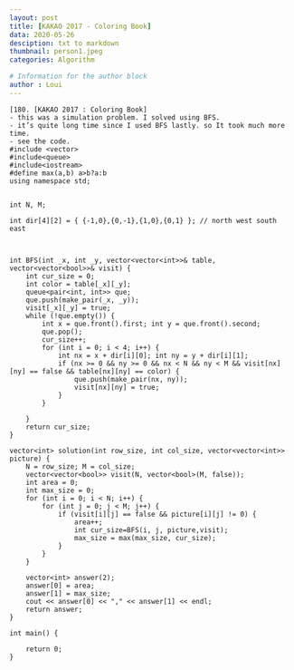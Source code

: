 ```yaml
---
layout: post
title: [KAKAO 2017 - Coloring Book]
data: 2020-05-26
desciption: txt to markdown
thumbnail: person1.jpeg
categories: Algorithm

# Information for the author block
author : Loui
---
```


	﻿[180. [KAKAO 2017 : Coloring Book]
	- this was a simulation problem. I solved using BFS.
	- it’s quite long time since I used BFS lastly. so It took much more time.
	- see the code.
	#include <vector>
	#include<queue>
	#include<iostream>
	#define max(a,b) a>b?a:b
	using namespace std;
	
	
	int N, M;
	
	int dir[4][2] = { {-1,0},{0,-1},{1,0},{0,1} }; // north west south east
	
	
	
	int BFS(int _x, int _y, vector<vector<int>>& table, vector<vector<bool>>& visit) {
		int cur_size = 0;
		int color = table[_x][_y];
		queue<pair<int, int>> que;
		que.push(make_pair(_x, _y));
		visit[_x][_y] = true;
		while (!que.empty()) {
			int x = que.front().first; int y = que.front().second;
			que.pop();
			cur_size++;
			for (int i = 0; i < 4; i++) {
				int nx = x + dir[i][0]; int ny = y + dir[i][1];
				if (nx >= 0 && ny >= 0 && nx < N && ny < M && visit[nx][ny] == false && table[nx][ny] == color) {
					que.push(make_pair(nx, ny));
					visit[nx][ny] = true;
				}
			}
			
		}
		return cur_size;
	}
	
	vector<int> solution(int row_size, int col_size, vector<vector<int>> picture) {
		N = row_size; M = col_size;
		vector<vector<bool>> visit(N, vector<bool>(M, false));
		int area = 0;
		int max_size = 0;
		for (int i = 0; i < N; i++) {
			for (int j = 0; j < M; j++) {
				if (visit[i][j] == false && picture[i][j] != 0) {
					area++;
					int cur_size=BFS(i, j, picture,visit);
					max_size = max(max_size, cur_size);
				}
			}
		}
	
		vector<int> answer(2);
		answer[0] = area;
		answer[1] = max_size;
		cout << answer[0] << "," << answer[1] << endl;
		return answer;
	}
	
	int main() {
	
		return 0;
	}
	
